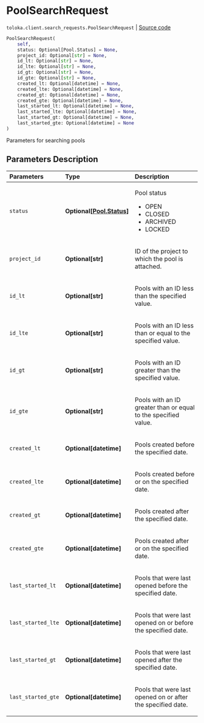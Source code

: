 # PoolSearchRequest
`toloka.client.search_requests.PoolSearchRequest` | [Source code](https://github.com/Toloka/toloka-kit/blob/v1.0.1/src/client/search_requests.py#L224)

```python
PoolSearchRequest(
    self,
    status: Optional[Pool.Status] = None,
    project_id: Optional[str] = None,
    id_lt: Optional[str] = None,
    id_lte: Optional[str] = None,
    id_gt: Optional[str] = None,
    id_gte: Optional[str] = None,
    created_lt: Optional[datetime] = None,
    created_lte: Optional[datetime] = None,
    created_gt: Optional[datetime] = None,
    created_gte: Optional[datetime] = None,
    last_started_lt: Optional[datetime] = None,
    last_started_lte: Optional[datetime] = None,
    last_started_gt: Optional[datetime] = None,
    last_started_gte: Optional[datetime] = None
)
```

Parameters for searching pools

## Parameters Description

| Parameters | Type | Description |
| :----------| :----| :-----------|
`status`|**Optional\[[Pool.Status](toloka.client.pool.Pool.Status.md)\]**|<p>Pool status<ul><li>OPEN</li><li>CLOSED</li><li>ARCHIVED</li><li>LOCKED</li></ul></p>
`project_id`|**Optional\[str\]**|<p>ID of the project to which the pool is attached.</p>
`id_lt`|**Optional\[str\]**|<p>Pools with an ID less than the specified value.</p>
`id_lte`|**Optional\[str\]**|<p>Pools with an ID less than or equal to the specified value.</p>
`id_gt`|**Optional\[str\]**|<p>Pools with an ID greater than the specified value.</p>
`id_gte`|**Optional\[str\]**|<p>Pools with an ID greater than or equal to the specified value.</p>
`created_lt`|**Optional\[datetime\]**|<p>Pools created before the specified date.</p>
`created_lte`|**Optional\[datetime\]**|<p>Pools created before or on the specified date.</p>
`created_gt`|**Optional\[datetime\]**|<p>Pools created after the specified date.</p>
`created_gte`|**Optional\[datetime\]**|<p>Pools created after or on the specified date.</p>
`last_started_lt`|**Optional\[datetime\]**|<p>Pools that were last opened before the specified date.</p>
`last_started_lte`|**Optional\[datetime\]**|<p>Pools that were last opened on or before the specified date.</p>
`last_started_gt`|**Optional\[datetime\]**|<p>Pools that were last opened after the specified date.</p>
`last_started_gte`|**Optional\[datetime\]**|<p>Pools that were last opened on or after the specified date.</p>
